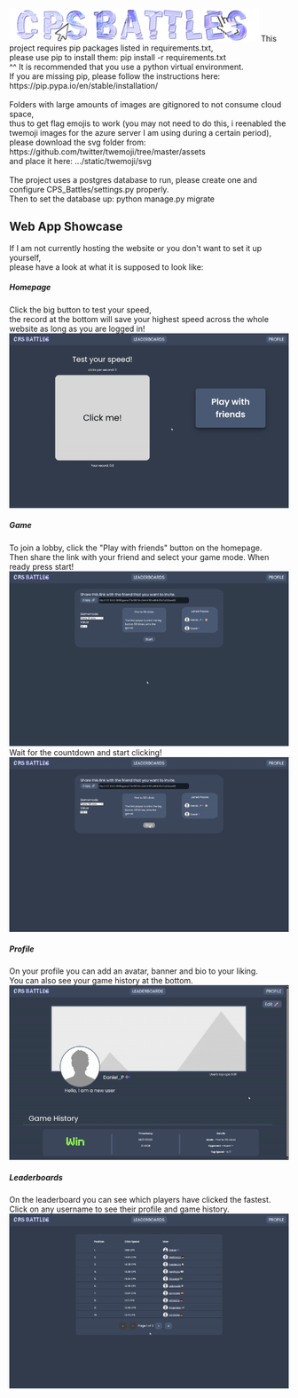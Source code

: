 <img src="static/images/cps_battles.png" alt="CPS Battles Logo" width="450"/>
This project requires pip packages listed in requirements.txt,<br/>
please use pip to install them: pip install -r requirements.txt<br/>
^^ It is recommended that you use a python virtual environment.<br/>
If you are missing pip, please follow the instructions here: https://pip.pypa.io/en/stable/installation/<br/>
<br/>
Folders with large amounts of images are gitignored to not consume cloud space,<br/>
thus to get flag emojis to work (you may not need to do this, i reenabled the twemoji images for the azure server I am using during a certain period), please download the svg folder from: https://github.com/twitter/twemoji/tree/master/assets<br/>
and place it here: .../static/twemoji/svg<br/>
<br/>
The project uses a postgres database to run, please create one and configure CPS_Battles/settings.py properly.<br/>
Then to set the database up:
python manage.py migrate<br/>


## Web App Showcase
If I am not currently hosting the website or you don't want to set it up yourself,<br/>
please have a look at what it is supposed to look like:<br/>

##### Homepage
Click the big button to test your speed, <br/>
the record at the bottom will save your highest speed across the whole website as long as you are logged in!<br/>
![Homepage video](Readme%20gifs/Homepage%20gif.gif)


##### Game
To join a lobby, click the "Play with friends" button on the homepage.<br/>
Then share the link with your friend and select your game mode. When ready press start!<br/>
![Lobby creation video](Readme%20gifs/Session%20gif.gif)
Wait for the countdown and start clicking!<br/>
![Gameplay video](Readme%20gifs/Gameplay%20gif.gif)


##### Profile
On your profile you can add an avatar, banner and bio to your liking. <br/>
You can also see your game history at the bottom.<br/>
![Profile view video](Readme%20gifs/Profile%20gif.gif)


##### Leaderboards
On the leaderboard you can see which players have clicked the fastest.<br/>
Click on any username to see their profile and game history.<br/>
![Leaderboards video](Readme%20gifs/Leaderboards%20gif.gif)